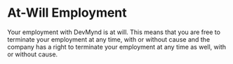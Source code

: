 # At-Will Employment

Your employment with DevMynd is at will.  This means that you are free to terminate your employment at any time, with or without cause and the company has a right to terminate your employment at any time as well, with or without cause.
